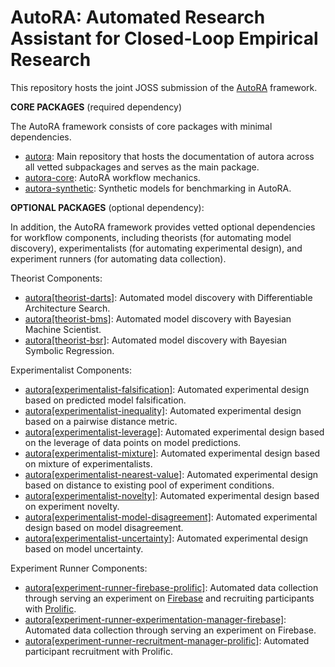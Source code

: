 # AutoRA: Automated Research Assistant for Closed-Loop Empirical Research

This repository hosts the joint JOSS submission of the [AutoRA](https://github.com/AutoResearch/autora) framework.

**CORE PACKAGES** (required dependency)

The AutoRA framework consists of core packages with minimal dependencies.

- [autora](https://github.com/AutoResearch/autora): Main repository that hosts the documentation of autora across all vetted subpackages and serves as the main package.
- [autora-core](https://github.com/AutoResearch/autora): AutoRA workflow mechanics.
- [autora-synthetic](https://github.com/AutoResearch/autora): Synthetic models for benchmarking in AutoRA.

**OPTIONAL PACKAGES** (optional dependency):

In addition, the AutoRA framework provides vetted optional dependencies for workflow components, including theorists (for automating model discovery), experimentalists (for automating experimental design), and experiment runners (for automating data collection).

Theorist Components:
- [autora[theorist-darts]](https://github.com/AutoResearch/autora-theorist-darts): Automated model discovery with Differentiable Architecture Search. 
- [autora[theorist-bms]](https://github.com/AutoResearch/autora-theorist-bms): Automated model discovery with Bayesian Machine Scientist.
- [autora[theorist-bsr]](https://github.com/AutoResearch/autora-theorist-sr): Automated model discovery with Bayesian Symbolic Regression.

Experimentalist Components:
- [autora[experimentalist-falsification]](https://github.com/AutoResearch/autora-experimentalist-uncertainty): Automated experimental design based on predicted model falsification.
- [autora[experimentalist-inequality]](https://github.com/AutoResearch/autora-experimentalist-inequality): Automated experimental design based on a pairwise distance metric.
- [autora[experimentalist-leverage]](https://github.com/AutoResearch/autora-experimentalist-uncertainty): Automated experimental design based on the leverage of data points on model predictions.
- [autora[experimentalist-mixture]](https://github.com/AutoResearch/autora-experimentalist-uncertainty): Automated experimental design based on mixture of  experimentalists.
- [autora[experimentalist-nearest-value]](https://github.com/AutoResearch/autora-experimentalist-nearest-value): Automated experimental design based on distance to existing pool of experiment conditions.
- [autora[experimentalist-novelty]](https://github.com/AutoResearch/autora-experimentalist-novelty): Automated experimental design based on experiment novelty.
- [autora[experimentalist-model-disagreement]](https://github.com/AutoResearch/autora-experimentalist-model-disagreement): Automated experimental design based on model disagreement.
- [autora[experimentalist-uncertainty]](https://github.com/AutoResearch/autora-experimentalist-uncertainty): Automated experimental design based on model uncertainty.

Experiment Runner Components:
- [autora[experiment-runner-firebase-prolific]](https://github.com/AutoResearch/autora-experiment-runner-firebase-prolific): Automated data collection through serving an experiment on [Firebase](https://firebase.google.com/) and recruiting participants with [Prolific](https://www.prolific.com/).
- [autora[experiment-runner-experimentation-manager-firebase]](https://github.com/AutoResearch/autora-experiment-runner-experimentation-manager-firebase): Automated data collection through serving an experiment on Firebase.
- [autora[experiment-runner-recruitment-manager-prolific]](https://github.com/AutoResearch/autora-experiment-runner-recruitment-manager-prolific): Automated participant recruitment with Prolific.


